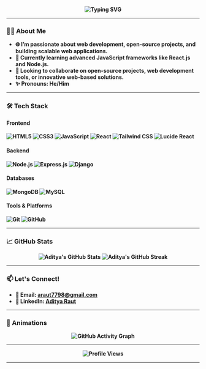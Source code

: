 <p align="center">
 <b> <img src="https://readme-typing-svg.demolab.com?font=Fira+Code&size=30&duration=3000&pause=1000&color=36BCF7FF&center=true&vCenter=true&width=500&lines=Hi+👋,+I'm+Aditya+Raut;Web+Developer;Open+Source+Enthusiast;Tech+Lover;Always+Learning" alt="Typing SVG" />
</p>

---

### 👨‍💻 About Me
- 🌐 I’m passionate about **web development, open-source projects, and building scalable web applications**.
- 🚀 Currently learning **advanced JavaScript frameworks like React.js and Node.js**.
- 🤝 Looking to collaborate on **open-source projects, web development tools, or innovative web-based solutions**.
- ✨ Pronouns: **He/Him**

---

### 🛠️ Tech Stack
#### Frontend
![HTML5](https://img.shields.io/badge/HTML5-E34F26?style=for-the-badge&logo=html5&logoColor=white)
![CSS3](https://img.shields.io/badge/CSS3-1572B6?style=for-the-badge&logo=css3&logoColor=white)
![JavaScript](https://img.shields.io/badge/JavaScript-F7DF1E?style=for-the-badge&logo=javascript&logoColor=black)
![React](https://img.shields.io/badge/React-20232A?style=for-the-badge&logo=react&logoColor=61DAFB)
![Tailwind CSS](https://img.shields.io/badge/Tailwind_CSS-06B6D4?style=for-the-badge&logo=tailwind-css&logoColor=white)
![Lucide React](https://img.shields.io/badge/Lucide_React-FF6B6B?style=for-the-badge&logo=react&logoColor=white)

#### Backend
![Node.js](https://img.shields.io/badge/Node.js-339933?style=for-the-badge&logo=nodedotjs&logoColor=white)
![Express.js](https://img.shields.io/badge/Express.js-000000?style=for-the-badge&logo=express&logoColor=white)
![Django](https://img.shields.io/badge/Django-092E20?style=for-the-badge&logo=django&logoColor=white)

#### Databases
![MongoDB](https://img.shields.io/badge/MongoDB-47A248?style=for-the-badge&logo=mongodb&logoColor=white)
![MySQL](https://img.shields.io/badge/MySQL-4479A1?style=for-the-badge&logo=mysql&logoColor=white)

#### Tools & Platforms
![Git](https://img.shields.io/badge/Git-F05032?style=for-the-badge&logo=git&logoColor=white)
![GitHub](https://img.shields.io/badge/GitHub-100000?style=for-the-badge&logo=github&logoColor=white)

---

### 📈 GitHub Stats
<p align="center">
  <img src="https://github-readme-stats.vercel.app/api?username=adity1raut&show_icons=true&theme=radical" alt="Aditya's GitHub Stats" />
  <img src="https://github-readme-streak-stats.herokuapp.com/?user=adity1raut&theme=radical" alt="Aditya's GitHub Streak" />
</p>

---

### 📫 Let's Connect!
- 📧 **Email**: [araut7798@gmail.com](mailto:araut7798@gmail.com)
- 💼 **LinkedIn**: [Aditya Raut](https://www.linkedin.com/in/aditya1_raut)

---

### 🎨 Animations

<p align="center">
  <img src="https://github-readme-activity-graph.vercel.app/graph?username=adity1raut&theme=react-dark&bg_color=1F222E&color=F8D866&line=F85D7F&point=FFFFFF&hide_border=true" alt="GitHub Activity Graph" />
</p>

---

<p align="center">
  <img src="https://komarev.com/ghpvc/?username=adity1raut&label=Profile%20Views&color=blue&style=flat" alt="Profile Views" />
</p>

---
